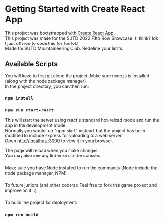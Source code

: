 # Getting Started with Create React App

This project was bootstrapped with [Create React App](https://github.com/facebook/create-react-app). <br>
This project was made for the SUTD 2022 Fifth Row Showcase. (I think? Idk I just offered to code this for fun lol.) <br>
Made for SUTD Mountaineering Club. Redefine your limits. <br>

## Available Scripts

You will have to first git clone the project. Make sure node.js is installed (along with the node package manager) <br>
In the project directory, you can then run: <br>
### `npm install`
### `npm run start-react`
This will start the server using react's standard hot-reload mode and run the app in the development mode. <br>
Normally you would run "npm start" instead, but the project has been modified to include express for uploading to a web server. <br>
Open [http://localhost:3000](http://localhost:3000) to view it in your browser.

The page will reload when you make changes.\
You may also see any lint errors in the console.

### 
Make sure you have Node installed to run the commands (Node include the node package manager, NPM)
###

###
To future juniors (and other coders):
Feel free to fork this game project and improve on it. :)
###

###
To build the project for deployment:
### `npm run build`
###
